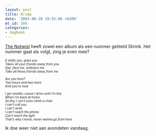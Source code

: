```yaml
---
layout: post
title: Krimp
date: '2003-08-28 19:55:06 +0200'
mt_id: 509
categories:
- dagboek
---
```

<a href="http://www.notwist.com/">The Notwist</a> heeft zowel een album als een nummer getiteld Shrink. Het nummer gaat als volgt, zing je even mee?

<div style="font-style:italic;font-size:x-small;">It shifts you, grips you<br />Takes all your friends away from you<br />Say: face me, embrace me<br />Take all these friends away from me<br /><br />Are you here?<br />Two hours and two more<br />And you're near<br /><br />I get smaller, cause I drive until i'm tiny<br />When I'm back at home<br />So tiny I can't even climb a chair<br />I can't call you<br />I can't write<br />I can't reach the phone<br />Can't reach the light<br />That's why I never, never wanna go from here</div>

Ik doe weer niet aan avondeten vandaag.
